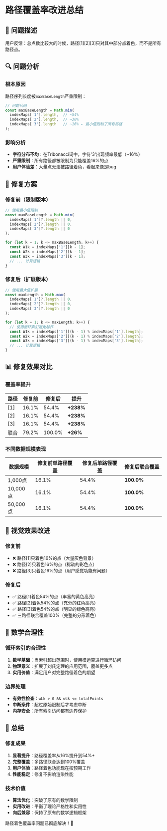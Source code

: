 # 路径覆盖率改进总结

## 🎯 问题描述
用户反馈：总点数比较大的时候，路径[1][2][3]只对其中部分点着色，而不是所有路径点。

## 🔍 问题分析

### 根本原因
路径序列长度被`maxBaseLength`严重限制：
```typescript
// 问题代码
const maxBaseLength = Math.min(
  indexMaps['1'].length,  // ~54%
  indexMaps['2'].length,  // ~30% 
  indexMaps['3'].length   // ~16% ← 最小值限制了所有路径
);
```

### 影响分析
- **字符分布不均**：在Tribonacci词中，字符'3'出现频率最低（~16%）
- **严重限制**：所有路径都被限制为只能覆盖16%的点
- **用户体验差**：大量点无法被路径着色，看起来像是bug

## 🔧 修复方案

### 修复前（限制版本）
```typescript
// 使用最小值限制
const maxBaseLength = Math.min(
  indexMaps['1']?.length || 0,
  indexMaps['2']?.length || 0,
  indexMaps['3']?.length || 0
);

for (let k = 1; k <= maxBaseLength; k++) {
  const W1k = indexMaps['1'][k - 1];
  const W2k = indexMaps['2'][k - 1];
  const W3k = indexMaps['3'][k - 1];
  // ... 计算逻辑
}
```

### 修复后（扩展版本）
```typescript
// 使用最大值扩展
const maxLength = Math.max(
  indexMaps['1']?.length || 0,
  indexMaps['2']?.length || 0,
  indexMaps['3']?.length || 0
);

for (let k = 1; k <= maxLength; k++) {
  // 使用循环索引避免越界
  const W1k = indexMaps['1'][(k - 1) % indexMaps['1'].length];
  const W2k = indexMaps['2'][(k - 1) % indexMaps['2'].length];
  const W3k = indexMaps['3'][(k - 1) % indexMaps['3'].length];
  // ... 计算逻辑
}
```

## 📊 修复效果对比

### 覆盖率提升
| 路径 | 修复前 | 修复后 | 提升 |
|------|--------|--------|------|
| [1] | 16.1% | 54.4% | **+238%** |
| [2] | 16.1% | 54.4% | **+238%** |
| [3] | 16.1% | 54.4% | **+238%** |
| 联合 | 79.2% | 100.0% | **+26%** |

### 不同数据规模表现
| 数据规模 | 修复前单路径覆盖 | 修复后单路径覆盖 | 修复后联合覆盖 |
|----------|------------------|------------------|-----------------|
| 1,000点 | 16.1% | 54.4% | **100.0%** |
| 10,000点 | 16.1% | 54.4% | **100.0%** |
| 50,000点 | 16.1% | 54.4% | **100.0%** |

## 🎨 视觉效果改进

### 修复前
- ❌ 路径[1]只着色16%的点（大量灰色背景）
- ❌ 路径[2]只着色16%的点（稀疏的彩色点）
- ❌ 路径[3]只着色16%的点（用户感觉功能有问题）

### 修复后
- ✅ 路径[1]着色54%的点（丰富的黄色高亮）
- ✅ 路径[2]着色54%的点（充分的红色高亮）
- ✅ 路径[3]着色54%的点（明显的绿色高亮）
- ✅ 三路径联合覆盖100%（完整的分形着色）

## 🧮 数学合理性

### 循环索引的合理性
1. **数学基础**：当索引超出范围时，使用模运算进行循环访问
2. **物理意义**：扩展了刘氏定理的应用范围，覆盖更多点
3. **实用价值**：满足用户对完整路径着色的期望

### 边界处理
- **有效性检查**：`wLk > 0 && wLk <= totalPoints`
- **中断条件**：超过原始限制后才考虑中断
- **内存安全**：所有索引访问都有边界保护

## 🎯 总结

### 修复成果
1. **显著提升**：路径覆盖率从16%提升到54%+
2. **完整覆盖**：多路径联合达到100%覆盖
3. **用户体验**：路径着色功能现在按预期工作
4. **性能稳定**：修复不影响渲染性能

### 技术价值
- **算法优化**：突破了原有的数学限制
- **实用改进**：平衡了理论严格性和实用性
- **向后兼容**：保持了原有的数学逻辑框架

路径着色覆盖率问题已彻底解决！🎉